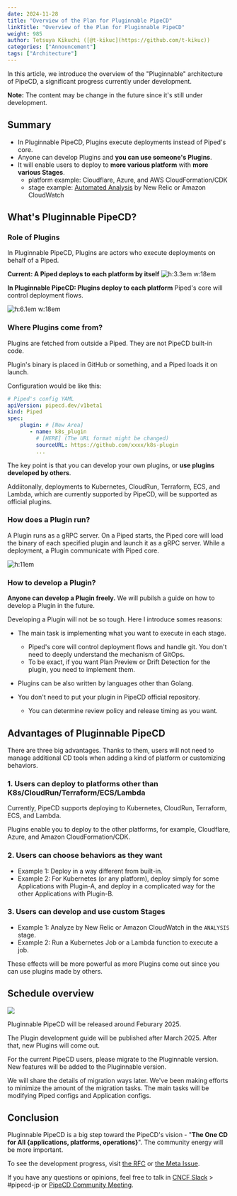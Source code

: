 ```yaml
---
date: 2024-11-28
title: "Overview of the Plan for Pluginnable PipeCD"
linkTitle: "Overview of the Plan for Pluginnable PipeCD"
weight: 985
author: Tetsuya Kikuchi ([@t-kikuc](https://github.com/t-kikuc))
categories: ["Announcement"]
tags: ["Architecture"]
---
```


In this article, we introduce the overview of the "Pluginnable" architecture of PipeCD, a significant progress currently under development.

**Note:** The content may be change in the future since it's still under development.

## Summary

- In Pluginnable PipeCD, Plugins execute deployments instead of Piped's core.
- Anyone can develop Plugins and **you can use someone's Plugins**.
- It will enable users to deploy to **more various platform** with **more various Stages**.
  - platform example:  Cloudflare, Azure, and AWS CloudFormation/CDK
  - stage example:  [Automated Analysis](https://pipecd.dev/docs/user-guide/managing-application/customizing-deployment/automated-deployment-analysis/) by New Relic or Amazon CloudWatch


## What's Pluginnable PipeCD?

### Role of Plugins

In Pluginnable PipeCD, Plugins are actors who execute deployments on behalf of a Piped.

**Current: A Piped deploys to each platform by itself**
![h:3.3em w:18em](/images/plugin-intro-mechanism-cur.drawio.png)

**In Pluginnable PipeCD: Plugins deploy to each platform**
Piped's core will control deployment flows.

![h:6.1em w:18em](/images/plugin-intro-mechanism-new.drawio.png)

### Where Plugins come from?

Plugins are fetched from outside a Piped. They are not PipeCD built-in code.

Plugin's binary is placed in GitHub or something, and a Piped loads it on launch.


Configuration would be like this:
```yaml
# Piped's config YAML
apiVersion: pipecd.dev/v1beta1
kind: Piped
spec:
    plugin: # [New Area]
       - name: k8s_plugin
         # [HERE] (The URL format might be changed)
         sourceURL: https://github.com/xxxx/k8s-plugin
         ...
```

The key point is that you can develop your own plugins, or **use plugins developed by others**.

Addiitonally, deployments to Kubernetes, CloudRun, Terraform, ECS, and Lambda, which are currently supported by PipeCD, will be supported as official plugins.

### How does a Plugin run?

A Plugin runs as a gRPC server.
On a Piped starts, the Piped core will load the binary of each specified plugin and launch it as a gRPC server.
While a deployment, a Plugin communicate with Piped core.

![h:11em](/images/plugin-intro-running.drawio.png)

### How to develop a Plugin?

**Anyone can develop a Plugin freely.** We will pubilsh a guide on how to develop a Plugin in the future.

Developing a Plugin will not be so tough. Here I introduce somes reasons:

- The main task is implementing what you want to execute in each stage.
  - Piped's core will control deployment flows and handle git. You don't need to deeply understand the mechanism of GitOps.
  - To be exact, if you want Plan Preview or Drift Detection for the plugin, you need to implement them.

- Plugins can be also written by languages other than Golang.

- You don't need to put your plugin in PipeCD official repository.
  - You can determine review policy and release timing as you want.

## Advantages of Pluginnable PipeCD

There are three big advantages. Thanks to them, users will not need to manage additional CD tools when adding a kind of platform or customizing behaviors.

### 1. Users can deploy to platforms other than K8s/CloudRun/Terraform/ECS/Lambda

Currently, PipeCD supports deploying to Kubernetes, CloudRun, Terraform, ECS, and Lambda.

Plugins enable you to deploy to the other platforms, for example, Cloudflare, Azure, and Amazon CloudFormation/CDK.

### 2. Users can choose behaviors as they want

- Example 1: Deploy in a way different from built-in.
- Example 2: For Kubernetes (or any platform), deploy simply for some Applications with Plugin-A, and deploy in a complicated way for the other Applications with Plugin-B.


### 3. Users can develop and use custom Stages
- Example 1: Analyze by New Relic or Amazon CloudWatch in the `ANALYSIS` stage.
- Example 2: Run a Kubernetes Job or a Lambda function to execute a job.

These effects will be more powerful as more Plugins come out since you can use plugins made by others.

## Schedule overview

![](/images/plugin-intro-schedule.drawio.png)

Pluginnable PipeCD will be released around Feburary 2025.

The Plugin development guide will be published after March 2025. After that, new Plugins will come out.

For the current PipeCD users, please migrate to the Pluginnable version.  New features will be added to the Pluginnable version.

We will share the details of migration ways later.  We've been making efforts to minimize the amount of the migration tasks. The main tasks will be modifying Piped configs and Application configs.

## Conclusion

Pluginnable PipeCD is a big step toward the PipeCD's vision - "**The One CD for All {applications, platforms, operations}**".  The community energy will be more important.

To see the development progress, visit [the RFC](https://github.com/pipe-cd/pipecd/blob/master/docs/rfcs/0015-pipecd-plugin-arch-meta.md) or [the Meta Issue](https://github.com/pipe-cd/pipecd/issues/5259).

If you have any questions or opinions, feel free to talk in [CNCF Slack](https://cloud-native.slack.com/) > #pipecd-jp or [PipeCD Community Meeting](https://docs.google.com/document/d/1AtE0CQYbUV5wLfvAcl9mo9MyTCH52BuU7AngVUvE7vg/edit).
